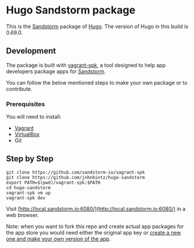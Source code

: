 # Hugo Sandstorm package

This is the [Sandstorm](https://sandstorm.io) package of [Hugo](https://gohugo.io/).
The version of Hugo in this build is 0.69.0.

## Development

The package is built with [vagrant-spk](https://github.com/sandstorm-io/vagrant-spk),
a tool designed to help app developers package apps for [Sandstorm](https://sandstorm.io).

You can follow the below mentioned steps to make your own package or to contribute.

### Prerequisites

You will need to install:

* [Vagrant](https://www.vagrantup.com/)
* [VirtualBox](https://www.virtualbox.org/wiki/Downloads)
* Git

## Step by Step

```
git clone https://github.com/sandstorm-io/vagrant-spk
git clone https://github.com/johnbintz/hugo-sandstorm
export PATH=$(pwd)/vagrant-spk:$PATH
cd hugo-sandstorm
vagrant-spk vm up
vagrant-spk dev
```

Visit [http://local.sandstorm.io:6080/](http://local.sandstorm.io:6080/) in a web browser.

Note: when you want to fork this repo and create actual app packages for the app
store you would need either the original app key or
[create a new one and make your own version of the app](https://docs.sandstorm.io/en/latest/developing/publishing-apps/).
